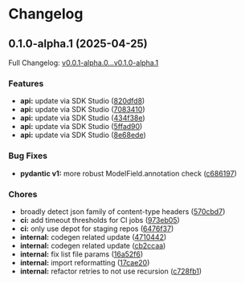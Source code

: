 # Changelog

## 0.1.0-alpha.1 (2025-04-25)

Full Changelog: [v0.0.1-alpha.0...v0.1.0-alpha.1](https://github.com/ternarybits/photos-sdk-python/compare/v0.0.1-alpha.0...v0.1.0-alpha.1)

### Features

* **api:** update via SDK Studio ([820dfd8](https://github.com/ternarybits/photos-sdk-python/commit/820dfd8d1638edf9d64ee00f19249544edcecea3))
* **api:** update via SDK Studio ([7083410](https://github.com/ternarybits/photos-sdk-python/commit/70834109b49a0722dab768e607a5b0eb5840f1da))
* **api:** update via SDK Studio ([434f38e](https://github.com/ternarybits/photos-sdk-python/commit/434f38ee2f9986247801bc9d65e116d349363edb))
* **api:** update via SDK Studio ([5ffad90](https://github.com/ternarybits/photos-sdk-python/commit/5ffad90259cbce782cdaf5fe0a29f0a445eadf9b))
* **api:** update via SDK Studio ([8e68ede](https://github.com/ternarybits/photos-sdk-python/commit/8e68ede8121503b0adcc5b436723b9794bde6576))


### Bug Fixes

* **pydantic v1:** more robust ModelField.annotation check ([c686197](https://github.com/ternarybits/photos-sdk-python/commit/c6861977084b1ba98dfa3a8277e99a47612e3906))


### Chores

* broadly detect json family of content-type headers ([570cbd7](https://github.com/ternarybits/photos-sdk-python/commit/570cbd7134c22f24aadc2a74c4a40d94e713f96a))
* **ci:** add timeout thresholds for CI jobs ([973eb05](https://github.com/ternarybits/photos-sdk-python/commit/973eb05fb19a0ff7debe07bb7485f5b764343498))
* **ci:** only use depot for staging repos ([6476f37](https://github.com/ternarybits/photos-sdk-python/commit/6476f3778aed36e550371cc1c8ae63e97ace6d92))
* **internal:** codegen related update ([4710442](https://github.com/ternarybits/photos-sdk-python/commit/4710442192affa25770d1759ced6168a7ea2688d))
* **internal:** codegen related update ([cb2ccaa](https://github.com/ternarybits/photos-sdk-python/commit/cb2ccaafa40f68ff7282c9f385aa1980b73b64ec))
* **internal:** fix list file params ([16a52f6](https://github.com/ternarybits/photos-sdk-python/commit/16a52f69c5f8a690e488863f7850b5337ffbb4a2))
* **internal:** import reformatting ([17cae20](https://github.com/ternarybits/photos-sdk-python/commit/17cae20dfe5c2cad02003566a408622fcc48bb56))
* **internal:** refactor retries to not use recursion ([c728fb1](https://github.com/ternarybits/photos-sdk-python/commit/c728fb18ef54d842092f1900a399b56731ca6e5e))
